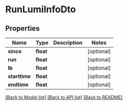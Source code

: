# RunLumiInfoDto

## Properties
Name | Type | Description | Notes
------------ | ------------- | ------------- | -------------
**since** | **float** |  | [optional] 
**run** | **float** |  | [optional] 
**lb** | **float** |  | [optional] 
**starttime** | **float** |  | [optional] 
**endtime** | **float** |  | [optional] 

[[Back to Model list]](../README.md#documentation-for-models) [[Back to API list]](../README.md#documentation-for-api-endpoints) [[Back to README]](../README.md)


